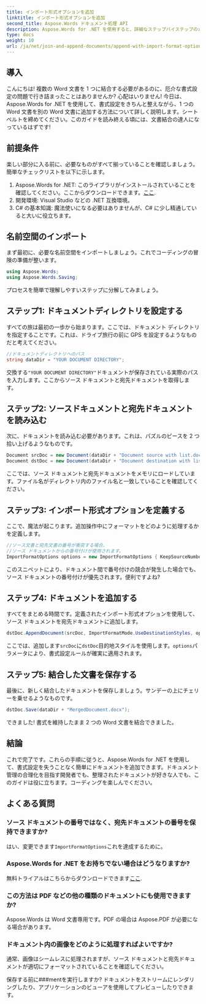```yaml
---
title: インポート形式オプションを追加
linktitle: インポート形式オプションを追加
second_title: Aspose.Words ドキュメント処理 API
description: Aspose.Words for .NET を使用すると、詳細なステップバイステップのガイダンスに従って書式を維持しながら、Word 文書を簡単に追加できます。
type: docs
weight: 10
url: /ja/net/join-and-append-documents/append-with-import-format-options/
---
```

## 導入

こんにちは! 複数の Word 文書を 1 つに結合する必要があるのに、厄介な書式設定の問題で行き詰まったことはありませんか? 心配はいりません! 今日は、Aspose.Words for .NET を使用して、書式設定をきちんと整えながら、1 つの Word 文書を別の Word 文書に追加する方法について詳しく説明します。シートベルトを締めてください。このガイドを読み終える頃には、文書結合の達人になっているはずです!

## 前提条件

楽しい部分に入る前に、必要なものがすべて揃っていることを確認しましょう。簡単なチェックリストを以下に示します。

1.  Aspose.Words for .NET: このライブラリがインストールされていることを確認してください。ここからダウンロードできます。[ここ](https://releases.aspose.com/words/net/).
2. 開発環境: Visual Studio などの .NET 互換環境。
3. C# の基本知識: 魔法使いになる必要はありませんが、C# に少し精通していると大いに役立ちます。

## 名前空間のインポート

まず最初に、必要な名前空間をインポートしましょう。これでコーディングの冒険の準備が整います。

```csharp
using Aspose.Words;
using Aspose.Words.Saving;
```

プロセスを簡単で理解しやすいステップに分解してみましょう。

## ステップ1: ドキュメントディレクトリを設定する

すべての旅は最初の一歩から始まります。ここでは、ドキュメント ディレクトリを指定することです。これは、ドライブ旅行の前に GPS を設定するようなものだと考えてください。

```csharp
//ドキュメントディレクトリへのパス
string dataDir = "YOUR DOCUMENT DIRECTORY";
```

交換する`"YOUR DOCUMENT DIRECTORY"`ドキュメントが保存されている実際のパスを入力します。ここからソース ドキュメントと宛先ドキュメントを取得します。

## ステップ2: ソースドキュメントと宛先ドキュメントを読み込む

次に、ドキュメントを読み込む必要があります。これは、パズルのピースを 2 つ拾い上げるようなものです。

```csharp
Document srcDoc = new Document(dataDir + "Document source with list.docx");
Document dstDoc = new Document(dataDir + "Document destination with list.docx");
```

ここでは、ソース ドキュメントと宛先ドキュメントをメモリにロードしています。ファイル名がディレクトリ内のファイル名と一致していることを確認してください。

## ステップ3: インポート形式オプションを定義する

ここで、魔法が起こります。追加操作中にフォーマットをどのように処理するかを定義します。

```csharp
//ソース文書と宛先文書の番号が衝突する場合、
//ソース ドキュメントからの番号付けが使用されます。
ImportFormatOptions options = new ImportFormatOptions { KeepSourceNumbering = true };
```

このスニペットにより、ドキュメント間で番号付けの競合が発生した場合でも、ソース ドキュメントの番号付けが優先されます。便利ですよね?

## ステップ4: ドキュメントを追加する

すべてをまとめる時間です。定義されたインポート形式オプションを使用して、ソース ドキュメントを宛先ドキュメントに追加します。

```csharp
dstDoc.AppendDocument(srcDoc, ImportFormatMode.UseDestinationStyles, options);
```

ここでは、追加します`srcDoc`に`dstDoc`目的地スタイルを使用します。`options`パラメータにより、書式設定ルールが確実に適用されます。

## ステップ5: 結合した文書を保存する

最後に、新しく結合したドキュメントを保存しましょう。サンデーの上にチェリーを乗せるようなものです。

```csharp
dstDoc.Save(dataDir + "MergedDocument.docx");
```

できました! 書式を維持したまま 2 つの Word 文書を結合できました。 

## 結論

これで完了です。これらの手順に従うと、Aspose.Words for .NET を使用して、書式設定を失うことなく簡単にドキュメントを追加できます。ドキュメント管理の合理化を目指す開発者でも、整理されたドキュメントが好きな人でも、このガイドは役に立ちます。コーディングを楽しんでください。

## よくある質問

### ソース ドキュメントの番号ではなく、宛先ドキュメントの番号を保持できますか?
はい、変更できます`ImportFormatOptions`これを達成するために。

### Aspose.Words for .NET をお持ちでない場合はどうなりますか?
無料トライアルはこちらからダウンロードできます[ここ](https://releases.aspose.com/).

### この方法は PDF などの他の種類のドキュメントにも使用できますか?
Aspose.Words は Word 文書専用です。PDF の場合は Aspose.PDF が必要になる場合があります。

### ドキュメント内の画像をどのように処理すればよいですか?
通常、画像はシームレスに処理されますが、ソース ドキュメントと宛先ドキュメントが適切にフォーマットされていることを確認してください。

保存する前に###mentを実行しますか?
ドキュメントをストリームにレンダリングしたり、アプリケーションのビューアを使用してプレビューしたりできます。
